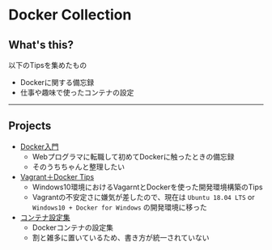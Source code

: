 # Docker Collection

## What's this?

以下のTipsを集めたもの

- Dockerに関する備忘録
- 仕事や趣味で使ったコンテナの設定

***

## Projects

- [Docker入門](./tips/DockerTraining)
    - Webプログラマに転職して初めてDockerに触ったときの備忘録
    - そのうちちゃんと整理したい
- [Vagrant＋Docker Tips](./tips/Vagrant+Docker)
    - Windows10環境におけるVagarntとDockerを使った開発環境構築のTips
    - Vagrantの不安定さに嫌気が差したので、現在は `Ubuntu 18.04 LTS` or `Windows10 + Docker for Windows` の開発環境に移った
- [コンテナ設定集](./containers)
    - Dockerコンテナの設定集
    - 割と雑多に置いているため、書き方が統一されていない
